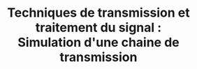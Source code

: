 
<center> <h1>Techniques de transmission et traitement du signal : </br> <center>           Simulation d'une chaine de transmission</center> </h1> </center>
